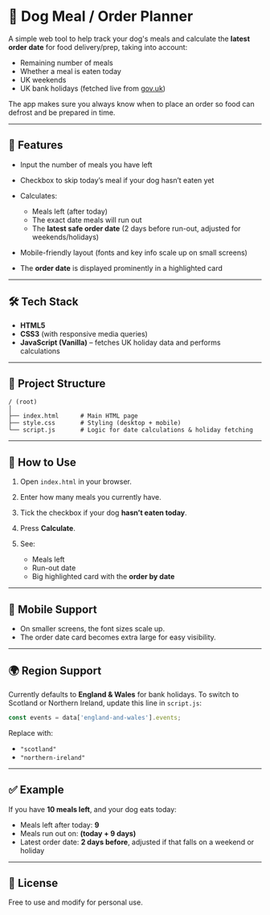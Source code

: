 # 🐶 Dog Meal / Order Planner

A simple web tool to help track your dog's meals and calculate the **latest order date** for food delivery/prep, taking into account:

* Remaining number of meals
* Whether a meal is eaten today
* UK weekends
* UK bank holidays (fetched live from [gov.uk](https://www.gov.uk/bank-holidays.json))

The app makes sure you always know when to place an order so food can defrost and be prepared in time.

---

## 🚀 Features

* Input the number of meals you have left
* Checkbox to skip today’s meal if your dog hasn’t eaten yet
* Calculates:

  * Meals left (after today)
  * The exact date meals will run out
  * The **latest safe order date** (2 days before run-out, adjusted for weekends/holidays)
* Mobile-friendly layout (fonts and key info scale up on small screens)
* The **order date** is displayed prominently in a highlighted card

---

## 🛠️ Tech Stack

* **HTML5**
* **CSS3** (with responsive media queries)
* **JavaScript (Vanilla)** – fetches UK holiday data and performs calculations

---

## 📂 Project Structure

```
/ (root)
│
├── index.html      # Main HTML page
├── style.css       # Styling (desktop + mobile)
└── script.js       # Logic for date calculations & holiday fetching
```

---

## 📖 How to Use

1. Open `index.html` in your browser.
2. Enter how many meals you currently have.
3. Tick the checkbox if your dog **hasn’t eaten today**.
4. Press **Calculate**.
5. See:

   * Meals left
   * Run-out date
   * Big highlighted card with the **order by date**

---

## 📱 Mobile Support

* On smaller screens, the font sizes scale up.
* The order date card becomes extra large for easy visibility.

---

## 🌍 Region Support

Currently defaults to **England & Wales** for bank holidays.
To switch to Scotland or Northern Ireland, update this line in `script.js`:

```js
const events = data['england-and-wales'].events;
```

Replace with:

* `"scotland"`
* `"northern-ireland"`

---

## ✅ Example

If you have **10 meals left**, and your dog eats today:

* Meals left after today: **9**
* Meals run out on: **(today + 9 days)**
* Latest order date: **2 days before**, adjusted if that falls on a weekend or holiday

---

## 🐾 License

Free to use and modify for personal use.
